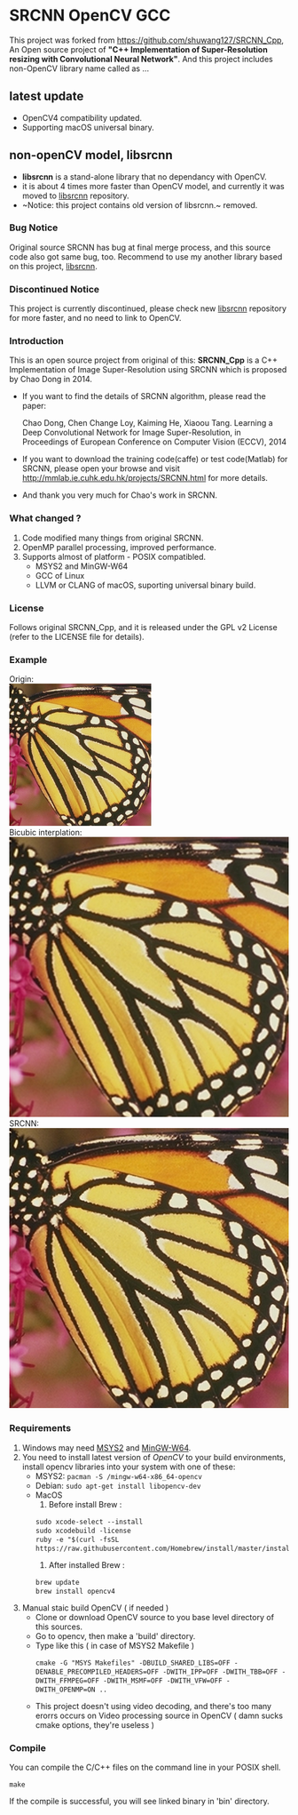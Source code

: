 # SRCNN OpenCV GCC
This project was forked from https://github.com/shuwang127/SRCNN_Cpp, An Open source project of **"C++ Implementation of Super-Resolution resizing with Convolutional Neural Network"**.
And this project includes non-OpenCV library name called as ...

## latest update
* OpenCV4 compatibility updated.
* Supporting macOS universal binary.

## non-openCV model, libsrcnn
* **libsrcnn** is a stand-alone library that no dependancy with OpenCV.
* it is about 4 times more faster than OpenCV model, and currently it was moved to [libsrcnn](https://github.com/rageworx/libsrcnn) repository.
* ~Notice: this project contains old version of libsrcnn.~ removed.

### Bug Notice
 Original source SRCNN has bug at final merge process, and this source code also got same bug, too. Recommend to use my another library based on this project,  [libsrcnn](https://github.com/rageworx/libsrcnn).

### Discontinued Notice 
 This project is currently discontinued, please check new [libsrcnn](https://github.com/rageworx/libsrcnn) repository for more faster, and no need to link to OpenCV.

### Introduction
This is an open source project from original of this:
**SRCNN_Cpp** is a C++ Implementation of Image Super-Resolution using SRCNN which is proposed by Chao Dong in 2014.
 - If you want to find the details of SRCNN algorithm, please read the paper:  

   Chao Dong, Chen Change Loy, Kaiming He, Xiaoou Tang. Learning a Deep Convolutional Network for Image Super-Resolution, in Proceedings of European Conference on Computer Vision (ECCV), 2014
 - If you want to download the training code(caffe) or test code(Matlab) for SRCNN, please open your browse and visit http://mmlab.ie.cuhk.edu.hk/projects/SRCNN.html for more details.
 - And thank you very much for Chao's work in SRCNN.

### What changed ?
1. Code modified many things from original SRCNN.
1. OpenMP parallel processing, improved performance.
1. Supports almost of platform - POSIX compatibled.
    - MSYS2 and MinGW-W64
    - GCC of Linux
    - LLVM or CLANG of macOS, suporting universal binary build.

### License
Follows original SRCNN_Cpp, and it is released under the GPL v2 License (refer to the LICENSE file for details).

### Example
Origin:  
![Example](Pictures/butterfly.png)  
Bicubic interplation:  
![Example](Pictures/butterfly-cubic.jpg)  
SRCNN:  
![Example](Pictures/butterfly-srcnn.jpg)  

### Requirements
1. Windows may need [MSYS2](https://www.msys2.org/) and [MinGW-W64](https://github.com/msys2/msys2/wiki/MSYS2-installation).
1. You need to install latest version of *OpenCV* to your build environments,
   install opencv libraries into your system with one of these:
    - MSYS2: ```pacman -S /mingw-w64-x86_64-opencv```
    - Debian: ```sudo apt-get install libopencv-dev```
    - MacOS
        1. Before install Brew : 
        ```
        sudo xcode-select --install 
        sudo xcodebuild -license
        ruby -e "$(curl -fsSL https://raw.githubusercontent.com/Homebrew/install/master/install)"
        ```
        1. After installed Brew :
        ```
        brew update
        brew install opencv4
        ```
1. Manual staic build OpenCV ( if needed )
    - Clone or download OpenCV source to you base level directory of this sources.
    - Go to opencv, then make a 'build' directory.
    - Type like this ( in case of MSYS2 Makefile )
      ```
      cmake -G "MSYS Makefiles" -DBUILD_SHARED_LIBS=OFF -DENABLE_PRECOMPILED_HEADERS=OFF -DWITH_IPP=OFF -DWITH_TBB=OFF -DWITH_FFMPEG=OFF -DWITH_MSMF=OFF -DWITH_VFW=OFF -DWITH_OPENMP=ON ..
      ```      
    - This project doesn't using video decoding, and there's too many erorrs occurs on Video processing source in OpenCV ( damn sucks cmake options, they're useless )


### Compile
You can compile the C/C++ files on the command line in your POSIX shell. 

``` Shell
make
```
If the compile is successful, you will see linked binary in 'bin' directory.

